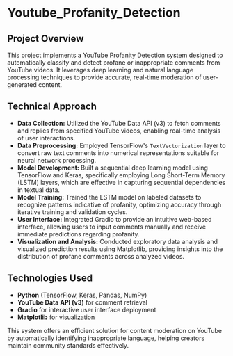 # Youtube_Profanity_Detection

## Project Overview

This project implements a YouTube Profanity Detection system designed to automatically classify and detect profane or inappropriate comments from YouTube videos. It leverages deep learning and natural language processing techniques to provide accurate, real-time moderation of user-generated content.

## Technical Approach

- **Data Collection:** Utilized the YouTube Data API (v3) to fetch comments and replies from specified YouTube videos, enabling real-time analysis of user interactions.
- **Data Preprocessing:** Employed TensorFlow's `TextVectorization` layer to convert raw text comments into numerical representations suitable for neural network processing.
- **Model Development:** Built a sequential deep learning model using TensorFlow and Keras, specifically employing Long Short-Term Memory (LSTM) layers, which are effective in capturing sequential dependencies in textual data.
- **Model Training:** Trained the LSTM model on labeled datasets to recognize patterns indicative of profanity, optimizing accuracy through iterative training and validation cycles.
- **User Interface:** Integrated Gradio to provide an intuitive web-based interface, allowing users to input comments manually and receive immediate predictions regarding profanity.
- **Visualization and Analysis:** Conducted exploratory data analysis and visualized prediction results using Matplotlib, providing insights into the distribution of profane comments across analyzed videos.

## Technologies Used

- **Python** (TensorFlow, Keras, Pandas, NumPy)
- **YouTube Data API (v3)** for comment retrieval
- **Gradio** for interactive user interface deployment
- **Matplotlib** for visualization

This system offers an efficient solution for content moderation on YouTube by automatically identifying inappropriate language, helping creators maintain community standards effectively.

